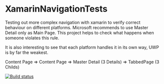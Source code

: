 # XamarinNavigationTests

Testing out more complex navigation with xamarin to verify correct behaviour on different platforms.
Microsoft recommends to use Master Detail only as Main Page. This project helps to check what happens when someone violates this rule.

It is also interesting to see that each platform handles it in its own way, UWP is by far the weakest.

Content Page => Content Page => Master Detail (3 Details) => TabbedPage (3 Childs)


[![Build status](https://build.appcenter.ms/v0.1/apps/52a05610-ddb0-44c7-b896-9ff2ac591642/branches/master/badge)](https://appcenter.ms)
